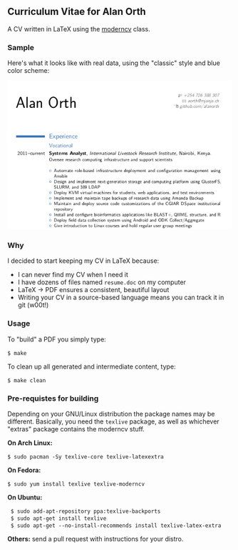 ## Curriculum Vitae for Alan Orth
A CV written in LaTeX using the [moderncv](http://www.ctan.org/pkg/moderncv) class.

### Sample
Here's what it looks like with real data, using the "classic" style and blue color scheme:

![Image](/cv_sample.png?raw=true "Sample CV")

### Why
I decided to start keeping my CV in LaTeX because:

* I can never find my CV when I need it
* I have dozens of files named `resume.doc` on my computer
* LaTeX -> PDF ensures a consistent, beautiful layout
* Writing your CV in a source-based language means you can track it in git (w00t!)

### Usage
To "build" a PDF you simply type:

	$ make

To clean up all generated and intermediate content, type:

	$ make clean

### Pre-requistes for building
Depending on your GNU/Linux distribution the package names may be different. Basically, you need the `texlive` package, as well as whichever "extras" package contains the moderncv stuff.

__On Arch Linux:__

	$ sudo pacman -Sy texlive-core texlive-latexextra

__On Fedora:__

	$ sudo yum install texlive texlive-moderncv

__On Ubuntu:__

     $ sudo add-apt-repository ppa:texlive-backports
     $ sudo apt-get install texlive
     $ sudo apt-get --no-install-recommends install texlive-latex-extra

__Others:__ send a pull request with instructions for your distro.
